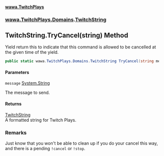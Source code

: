 #### [wawa.TwitchPlays](index.md 'index')
### [wawa.TwitchPlays.Domains](wawa.TwitchPlays.Domains.md 'wawa.TwitchPlays.Domains').[TwitchString](TwitchString.md 'wawa.TwitchPlays.Domains.TwitchString')

## TwitchString.TryCancel(string) Method

Yield return this to indicate that this command is allowed to be cancelled at the given time of the yield.

```csharp
public static wawa.TwitchPlays.Domains.TwitchString TryCancel(string message=null);
```
#### Parameters

<a name='wawa.TwitchPlays.Domains.TwitchString.TryCancel(string).message'></a>

`message` [System.String](https://docs.microsoft.com/en-us/dotnet/api/System.String 'System.String')

The message to send.

#### Returns
[TwitchString](TwitchString.md 'wawa.TwitchPlays.Domains.TwitchString')  
A formatted string for Twitch Plays.

### Remarks
  
Just know that you won't be able to clean up if you do your cancel this way,  
and there is a pending `!cancel` or `!stop`.